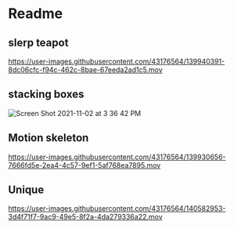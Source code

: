# Readme
## slerp teapot


https://user-images.githubusercontent.com/43176564/139940391-8dc06cfc-f94c-462c-8bae-67eeda2ad1c5.mov

## stacking boxes
![Screen Shot 2021-11-02 at 3 36 42 PM](https://user-images.githubusercontent.com/43176564/139940546-26e80f79-7abe-43b6-a5bd-86c914df4dfc.png)




## Motion skeleton
https://user-images.githubusercontent.com/43176564/139930656-7666fd5e-2ea4-4c57-9ef1-5af768ea7895.mov

## Unique



https://user-images.githubusercontent.com/43176564/140582953-3d4f71f7-9ac9-49e5-8f2a-4da279336a22.mov



